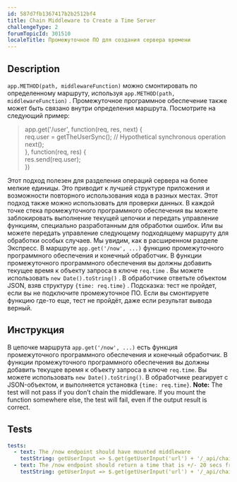 ```yaml
---
id: 587d7fb1367417b2b2512bf4
title: Chain Middleware to Create a Time Server
challengeType: 2
forumTopicId: 301510
localeTitle: Промежуточное ПО для создания сервера времени
---
```


## Description
<section id='description'>
<code>app.METHOD(path, middlewareFunction)</code> можно смонтировать по определенному маршруту, используя <code>app.METHOD(path, middlewareFunction)</code> . Промежуточное программное обеспечение также может быть связано внутри определения маршрута. 
Посмотрите на следующий пример: 
<blockquote>app.get('/user', function(req, res, next) {<br>  req.user = getTheUserSync();  // Hypothetical synchronous operation<br>  next();<br>}, function(req, res) {<br>  res.send(req.user);<br>})</blockquote> 
Этот подход полезен для разделения операций сервера на более мелкие единицы. Это приводит к лучшей структуре приложения и возможности повторного использования кода в разных местах. Этот подход также можно использовать для проверки данных. В каждой точке стека промежуточного программного обеспечения вы можете заблокировать выполнение текущей цепочки и передать управление функциям, специально разработанным для обработки ошибок. Или вы можете передать управление следующему подходящему маршруту для обработки особых случаев. Мы увидим, как в расширенном разделе Экспресс. 
В маршруте <code>app.get('/now', ...)</code> функцию промежуточного программного обеспечения и конечный обработчик. В функции промежуточного программного обеспечения вы должны добавить текущее время к объекту запроса в ключе <code>req.time</code> . Вы можете использовать <code>new Date().toString()</code> . В обработчике ответьте объектом JSON, взяв структуру <code>{time: req.time}</code> . 
Подсказка: тест не пройдет, если вы не подключите промежуточное ПО. Если вы смонтируете функцию где-то еще, тест не пройдёт, даже если результат вывода верный.
</section>

## Инструкция
<section id='instructions'>
В цепочке маршрута <code>app.get('/now', ...)</code> есть функция промежуточного программного обеспечения и конечный обработчик. В функции промежуточного программного обеспечения вы должны добавить текущее время к объекту запроса в ключе <code>req.time</code>. Вы можете использовать <code>new Date().toString()</code>. В обработчике реагирует с JSON-объектом, и выполняется установка <code>{time: req.time}</code>.
<strong>Note:</strong> The test will not pass if you don’t chain the middleware. If you mount the function somewhere else, the test will fail, even if the output result is correct.
</section>

## Tests
<section id='tests'>

```yml
tests:
  - text: The /now endpoint should have mounted middleware
    testString: getUserInput => $.get(getUserInput('url') + '/_api/chain-middleware-time').then(data => { assert.equal(data.stackLength, 2, '"/now" route has no mounted middleware'); }, xhr => { throw new Error(xhr.responseText); })
  - text: The /now endpoint should return a time that is +/- 20 secs from now
    testString: getUserInput => $.get(getUserInput('url') + '/_api/chain-middleware-time').then(data => { var now = new Date(); assert.isAtMost(Math.abs(new Date(data.time) - now), 20000, 'the returned time is not between +- 20 secs from now'); }, xhr => { throw new Error(xhr.responseText); })

```

</section>
